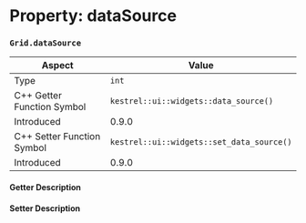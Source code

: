 
# Property: dataSource
### `Grid.dataSource`

| Aspect | Value |
| --- | --- |
| Type | `int` |
| C++ Getter Function Symbol | `kestrel::ui::widgets::data_source()` |
| Introduced | 0.9.0 |
| C++ Setter Function Symbol | `kestrel::ui::widgets::set_data_source()` |
| Introduced | 0.9.0 |

#### Getter Description

#### Setter Description

